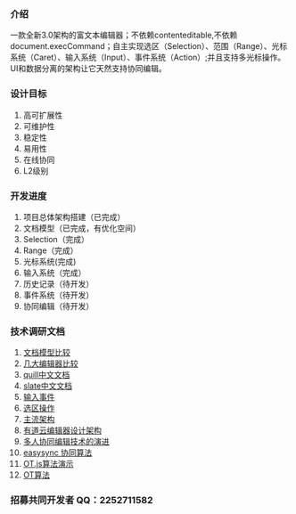 ### 介绍
一款全新3.0架构的富文本编辑器；不依赖contenteditable,不依赖document.execCommand；自主实现选区（Selection）、范围（Range）、光标系统（Caret）、输入系统（Input）、事件系统（Action）;并且支持多光标操作。UI和数据分离的架构让它天然支持协同编辑。
### 设计目标
1. 高可扩展性
2. 可维护性
3. 稳定性
4. 易用性
5. 在线协同
6. L2级别
### 开发进度
1. 项目总体架构搭建（已完成）
2. 文档模型（已完成，有优化空间）
3. Selection（完成）
4. Range（完成）
5. 光标系统(完成)
6. 输入系统（完成）
7. 历史记录（待开发）
8. 事件系统（待开发）
9. 协同编辑（待开发）
### 技术调研文档

1. [文档模型比较 ](https://juejin.cn/post/6934368266382999565 )
2. [几大编辑器比较](https://www.jianshu.com/p/b237372f15cc)
3. [quill中文文档](http://doc.quilljs.cn/1409379)
4. [slate中文文档](https://github.com/loveloki/slate-docs-cn/tree/master/walkthroughs)
5. [输入事件](https://www.cnblogs.com/pyspang/p/11402947.html)
6. [选区操作](https://juejin.cn/post/6844904038991921166)
7. [主流架构](https://cloud.tencent.com/developer/article/1839793)
8. [有道云编辑器设计架构](https://mp.weixin.qq.com/s/wIu_8yv69bR5pZwb6YYl0Q)
9.  [多人协同编辑技术的演进](https://zhuanlan.zhihu.com/p/425265438)
10. [easysync 协同算法](http://www.manongjc.com/detail/24-rpprwaiprjeuxml.html)
11. [OT.js算法演示](http://operational-transformation.github.io/index.html)
12. [OT算法](https://zhuanlan.zhihu.com/p/425284127)


### **招募共同开发者 QQ：2252711582**

